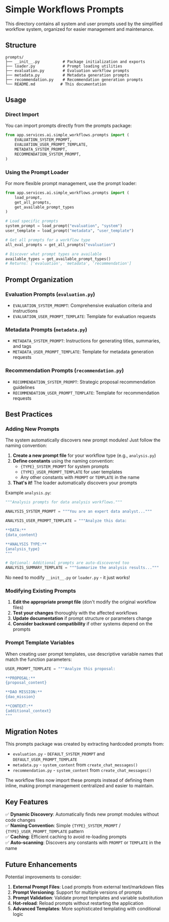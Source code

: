# Simple Workflows Prompts

This directory contains all system and user prompts used by the simplified workflow system, organized for easier management and maintenance.

## Structure

```
prompts/
├── __init__.py          # Package initialization and exports
├── loader.py            # Prompt loading utilities
├── evaluation.py        # Evaluation workflow prompts
├── metadata.py          # Metadata generation prompts
├── recommendation.py    # Recommendation generation prompts
└── README.md           # This documentation
```

## Usage

### Direct Import

You can import prompts directly from the prompts package:

```python
from app.services.ai.simple_workflows.prompts import (
    EVALUATION_SYSTEM_PROMPT,
    EVALUATION_USER_PROMPT_TEMPLATE,
    METADATA_SYSTEM_PROMPT,
    RECOMMENDATION_SYSTEM_PROMPT,
)
```

### Using the Prompt Loader

For more flexible prompt management, use the prompt loader:

```python
from app.services.ai.simple_workflows.prompts import (
    load_prompt, 
    get_all_prompts, 
    get_available_prompt_types
)

# Load specific prompts
system_prompt = load_prompt("evaluation", "system")
user_template = load_prompt("metadata", "user_template")

# Get all prompts for a workflow type
all_eval_prompts = get_all_prompts("evaluation")

# Discover what prompt types are available
available_types = get_available_prompt_types()
# Returns: ['evaluation', 'metadata', 'recommendation']
```

## Prompt Organization

### Evaluation Prompts (`evaluation.py`)
- `EVALUATION_SYSTEM_PROMPT`: Comprehensive evaluation criteria and instructions
- `EVALUATION_USER_PROMPT_TEMPLATE`: Template for evaluation requests

### Metadata Prompts (`metadata.py`)
- `METADATA_SYSTEM_PROMPT`: Instructions for generating titles, summaries, and tags
- `METADATA_USER_PROMPT_TEMPLATE`: Template for metadata generation requests

### Recommendation Prompts (`recommendation.py`)
- `RECOMMENDATION_SYSTEM_PROMPT`: Strategic proposal recommendation guidelines
- `RECOMMENDATION_USER_PROMPT_TEMPLATE`: Template for recommendation requests

## Best Practices

### Adding New Prompts

The system automatically discovers new prompt modules! Just follow the naming convention:

1. **Create a new prompt file** for your workflow type (e.g., `analysis.py`)
2. **Define constants** using the naming convention:
   - `{TYPE}_SYSTEM_PROMPT` for system prompts
   - `{TYPE}_USER_PROMPT_TEMPLATE` for user templates
   - Any other constants with `PROMPT` or `TEMPLATE` in the name
3. **That's it!** The loader automatically discovers your prompts

Example `analysis.py`:
```python
"""Analysis prompts for data analysis workflows."""

ANALYSIS_SYSTEM_PROMPT = """You are an expert data analyst..."""

ANALYSIS_USER_PROMPT_TEMPLATE = """Analyze this data:

**DATA:**
{data_content}

**ANALYSIS TYPE:**
{analysis_type}
"""

# Optional: Additional prompts are auto-discovered too
ANALYSIS_SUMMARY_TEMPLATE = """Summarize the analysis results..."""
```

No need to modify `__init__.py` or `loader.py` - it just works!

### Modifying Existing Prompts

1. **Edit the appropriate prompt file** (don't modify the original workflow files)
2. **Test your changes** thoroughly with the affected workflows
3. **Update documentation** if prompt structure or parameters change
4. **Consider backward compatibility** if other systems depend on the prompts

### Prompt Template Variables

When creating user prompt templates, use descriptive variable names that match the function parameters:

```python
USER_PROMPT_TEMPLATE = """Analyze this proposal:

**PROPOSAL:**
{proposal_content}

**DAO MISSION:**
{dao_mission}

**CONTEXT:**
{additional_context}
"""
```

## Migration Notes

This prompts package was created by extracting hardcoded prompts from:
- `evaluation.py` - `DEFAULT_SYSTEM_PROMPT` and `DEFAULT_USER_PROMPT_TEMPLATE`
- `metadata.py` - `system_content` from `create_chat_messages()`
- `recommendation.py` - `system_content` from `create_chat_messages()`

The workflow files now import these prompts instead of defining them inline, making prompt management centralized and easier to maintain.

## Key Features

✅ **Dynamic Discovery**: Automatically finds new prompt modules without code changes  
✅ **Naming Convention**: Simple `{TYPE}_SYSTEM_PROMPT` / `{TYPE}_USER_PROMPT_TEMPLATE` pattern  
✅ **Caching**: Efficient caching to avoid re-loading prompts  
✅ **Auto-scanning**: Discovers any constants with `PROMPT` or `TEMPLATE` in the name  

## Future Enhancements

Potential improvements to consider:

1. **External Prompt Files**: Load prompts from external text/markdown files
2. **Prompt Versioning**: Support for multiple versions of prompts
3. **Prompt Validation**: Validate prompt templates and variable substitution
4. **Hot-reload**: Reload prompts without restarting the application
5. **Advanced Templates**: More sophisticated templating with conditional logic 